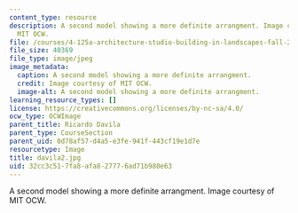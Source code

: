 ```yaml
---
content_type: resource
description: A second model showing a more definite arrangment. Image courtesy of
  MIT OCW.
file: /courses/4-125a-architecture-studio-building-in-landscapes-fall-2005/32cc3c517fa8afa827776ad71b980e63_davila2.jpg
file_size: 40369
file_type: image/jpeg
image_metadata:
  caption: A second model showing a more definite arrangment.
  credit: Image courtesy of MIT OCW.
  image-alt: A second model showing a more definite arrangment.
learning_resource_types: []
license: https://creativecommons.org/licenses/by-nc-sa/4.0/
ocw_type: OCWImage
parent_title: Ricardo Davila
parent_type: CourseSection
parent_uid: 0d78af57-d4a5-e3fe-941f-443cf19e1d7e
resourcetype: Image
title: davila2.jpg
uid: 32cc3c51-7fa8-afa8-2777-6ad71b980e63
---
```

A second model showing a more definite arrangment. Image courtesy of MIT OCW.